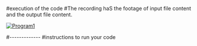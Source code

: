 #execution of the code
#The recording haS the footage of input file content and the output file content.

[![Program1](https://img.youtube.com/vi/AdaGz3NaNZA/0.jpg)](https://www.youtube.com/watch?v=AdaGz3NaNZA)

#-------------
#instructions to run your code

